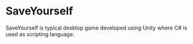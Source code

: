 # SaveYourself
SaveYourself is typical desktop game developed using Unity where C# is used as scripting language.
